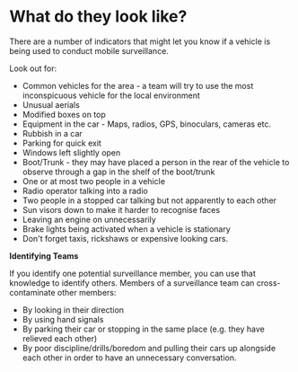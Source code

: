 [Title]: # (What do they look like?)
[Difficulty]: # (Expert)
[Order]: # (17)

# What do they look like?

There are a number of indicators that might let you know if a vehicle is being used to conduct mobile surveillance.

Look out for:

*   Common vehicles for the area - a team will try to use the most inconspicuous vehicle for the local environment
*   Unusual aerials
*   Modified boxes on top
*   Equipment in the car - Maps, radios, GPS, binoculars, cameras etc.
*   Rubbish in a car
*   Parking for quick exit
*   Windows left slightly open
*   Boot/Trunk - they may have placed a person in the rear of the vehicle to observe through a gap in the shelf of the boot/trunk
*   One or at most two people in a vehicle
*   Radio operator talking into a radio
*   Two people in a stopped car talking but not apparently to each other
*	Sun visors down to make it harder to recognise faces
*   Leaving an engine on unnecessarily
*   Brake lights being activated when a vehicle is stationary
*   Don't forget taxis, rickshaws or expensive looking cars.

**Identifying Teams**  

If you identify one potential surveillance member, you can use that knowledge to identify others. Members of a surveillance team can cross-contaminate other members:

*   By looking in their direction
*   By using hand signals
*   By parking their car or stopping in the same place (e.g. they have relieved each other)
*   By poor discipline/drills/boredom and pulling their cars up alongside each other in order to have an unnecessary conversation.
